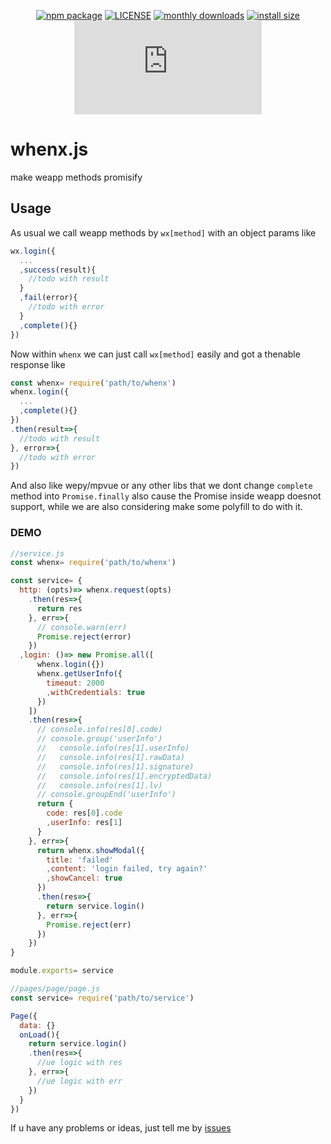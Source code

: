 <center>

[![npm package](https://img.shields.io/npm/v/whenx.svg)](https://www.npmjs.com/package/whenx)
[![LICENSE](https://img.shields.io/npm/l/whenx.svg)](https://github.com/cdll/whenx/blob/master/LICENSE)
[![monthly downloads](https://img.shields.io/npm/dm/whenx.svg)](https://github.com/cdll/whenx)
[![install size](https://packagephobia.now.sh/badge?p=whenx)](https://packagephobia.now.sh/result?p=whenx)
[![gzip size](https://img.badgesize.io/https://unpkg.com/whenx/whenx.min.js?compression=gzip&?maxAge=3600)](https://unpkg.com/whenx@latest)

</center>

# whenx.js
make weapp methods promisify

## Usage ##
As usual we call weapp methods by ``wx[method]`` with an object params like
````javascript
wx.login({
  ...
  ,success(result){
    //todo with result
  }
  ,fail(error){
    //todo with error
  }
  ,complete(){}
})
````
Now within ``whenx`` we can just call ``wx[method]`` easily and got a thenable response like
````javascript
const whenx= require('path/to/whenx')
whenx.login({
  ...
  ,complete(){}
})
.then(result=>{
  //todo with result
}, error=>{
  //todo with error
})
````

And also like wepy/mpvue or any other libs that we dont change ``complete`` method into ``Promise.finally`` also cause the Promise inside weapp doesnot support, while we are also considering make some polyfill to do with it.

### DEMO ###
````javascript
//service.js
const whenx= require('path/to/whenx')

const service= {
  http: (opts)=> whenx.request(opts)
    .then(res=>{
      return res
    }, err=>{
      // console.warn(err)
      Promise.reject(error)
    })
  ,login: ()=> new Promise.all([
      whenx.login({})
      whenx.getUserInfo({
        timeout: 2000
        ,withCredentials: true
      })
    ])
    .then(res=>{
      // console.info(res[0].code)
      // console.group('userInfo')
      //   console.info(res[1].userInfo)
      //   console.info(res[1].rawData)
      //   console.info(res[1].signature)
      //   console.info(res[1].encryptedData)
      //   console.info(res[1].lv)
      // console.groupEnd('userInfo')
      return {
        code: res[0].code
        ,userInfo: res[1]
      }
    }, err=>{
      return whenx.showModal({
        title: 'failed'
        ,content: 'login failed, try again?'
        ,showCancel: true
      })
      .then(res=>{
        return service.login()
      }, err=>{
        Promise.reject(err)
      })
    })
}

module.exports= service

//pages/page/page.js
const service= require('path/to/service')

Page({
  data: {}
  onLoad(){
    return service.login()
    .then(res=>{
      //ue logic with res
    }, err=>{
      //ue logic with err
    })
  }
})
````

If u have any problems or ideas, just tell me by [issues](https://github.com/cdll/whenx/issues/new)
